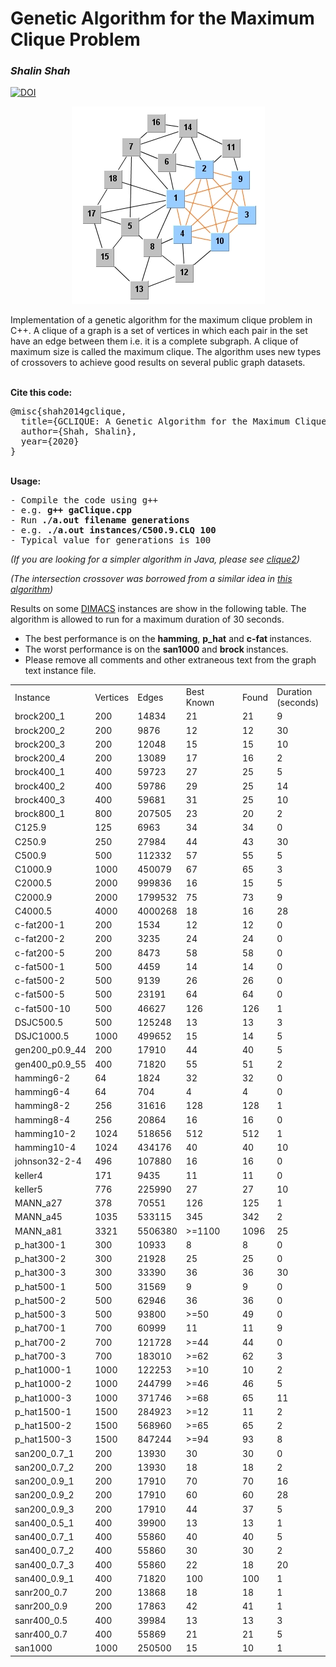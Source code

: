 <h1>Genetic Algorithm for the Maximum Clique Problem</h1>

<i><h3>Shalin Shah</h3></i>
<a href="https://zenodo.org/badge/latestdoi/134309139"><img src="https://zenodo.org/badge/134309139.svg" alt="DOI"></a>

<div align="center"><img src="clique.jpg" alg="Maximum Clique"/></div>

<P>Implementation of a genetic algorithm for the maximum clique problem in C++. A clique of a graph is a set of vertices in which each pair in the set have an edge between them i.e. it is a complete subgraph. A clique of maximum size is called the maximum clique. The algorithm uses new types of crossovers to achieve good results on several public graph datasets.</P>
<br>
<b>Cite this code:</b>
<pre>
@misc{shah2014gclique,
  title={GCLIQUE: A Genetic Algorithm for the Maximum Clique Problem in C++},
  author={Shah, Shalin},
  year={2020}
}
</pre><br>
<b>Usage:</b>
<pre>
- Compile the code using g++
- e.g. <b>g++ gaClique.cpp</b>
- Run <b>./a.out filename generations</b>
- e.g. <b>./a.out instances/C500.9.CLQ 100</b>
- Typical value for generations is 100
</pre>

<i>(If you are looking for a simpler algorithm in Java, please see <a href="https://github.com/shah314/clique2">clique2</a>)</i>

<i>(The intersection crossover was borrowed from a similar idea in <a href="http://www.dharwadker.org/clique/">this algorithm</a>)</i>

<P> Results on 
some <A href="http://iridia.ulb.ac.be/~fmascia/maximum_clique/DIMACS-benchmark">DIMACS</A> instances are 
show in the following table. The algorithm is allowed to run for a maximum duration of 30 seconds.&nbsp;</P>
<ul>
  <li> The best performance is on the <b>hamming</b>, <b>p_hat</b> and <b>c-fat </b>instances.</li>
  <li>The worst performance is on the <b>san1000</b> and <b>brock </b>instances.</li>
  <li>Please remove all comments and other extraneous text from the graph text instance file.</li>
</ul>

<TABLE>
  <TR>
    <TD   >Instance</B></TD>
    <TD   >Vertices</B></TD>
    <TD   >Edges</B></TD>
    <TD   >Best Known</B></TD>
    <TD   >Found</B></TD>
    <TD   
  >Duration<BR>(seconds)&nbsp;</B></TD></TR>
  <TR>
    <TD  >brock200_1</TD>
    <TD  >200</TD>
    <TD  >14834</TD>
    <TD  >21</TD>
    <TD  >21</TD>
    <TD  >9</TD></TR>
  <TR>
    <TD  >brock200_2</TD>
    <TD  >200</TD>
    <TD  >9876</TD>
    <TD  >12</TD>
    <TD  >12</TD>
    <TD  >30</TD></TR>
  <TR>
    <TD  >brock200_3</TD>
    <TD  >200</TD>
    <TD  >12048</TD>
    <TD  >15</TD>
    <TD  >15</TD>
    <TD  >10</TD></TR>
  <TR>
    <TD  >brock200_4</TD>
    <TD  >200</TD>
    <TD  >13089</TD>
    <TD  >17</TD>
    <TD  >16</TD>
    <TD  >2</TD></TR>
  <TR>
    <TD  >brock400_1</TD>
    <TD  >400</TD>
    <TD  >59723</TD>
    <TD  >27</TD>
    <TD  >25</TD>
    <TD  >5</TD></TR>
  <TR>
    <TD  >brock400_2</TD>
    <TD  >400</TD>
    <TD  >59786</TD>
    <TD  >29</TD>
    <TD  >25</TD>
    <TD  >14</TD></TR>
  <TR>
    <TD  >brock400_3</TD>
    <TD  >400</TD>
    <TD  >59681</TD>
    <TD  >31</TD>
    <TD  >25</TD>
    <TD  >10</TD></TR>
  <TR>
    <TD  >brock800_1</TD>
    <TD  >800</TD>
    <TD  >207505</TD>
    <TD  >23</TD>
    <TD  >20</TD>
    <TD  >2</TD></TR>
  <TR>
    <TD  >C125.9</TD>
    <TD  >125</TD>
    <TD  >6963</TD>
    <TD  >34</TD>
    <TD  >34</TD>
    <TD  >0</TD></TR>
  <TR>
    <TD  >C250.9</TD>
    <TD  >250</TD>
    <TD  >27984</TD>
    <TD  >44</TD>
    <TD  >43</TD>
    <TD  >30</TD></TR>
  <TR>
    <TD  >C500.9</TD>
    <TD  >500</TD>
    <TD  >112332</TD>
    <TD  >57</TD>
    <TD  >55</TD>
    <TD  >5</TD></TR>
  <TR>
    <TD  >C1000.9</TD>
    <TD  >1000</TD>
    <TD  >450079</TD>
    <TD  >67</TD>
    <TD  >65</TD>
    <TD  >3</TD></TR>
  <TR>
    <TD  >C2000.5</TD>
    <TD  >2000</TD>
    <TD  >999836</TD>
    <TD  >16</TD>
    <TD  >15</TD>
    <TD  >5</TD></TR>
  <TR>
    <TD  >C2000.9</TD>
    <TD  >2000</TD>
    <TD  >1799532</TD>
    <TD  >75</TD>
    <TD  >73</TD>
    <TD  >9</TD></TR>
  <TR>
    <TD  >C4000.5</TD>
    <TD  >4000</TD>
    <TD  >4000268</TD>
    <TD  >18</TD>
    <TD  >16</TD>
    <TD  >28</TD></TR>
  <TR>
    <TD  >c-fat200-1</TD>
    <TD  >200</TD>
    <TD  >1534</TD>
    <TD  >12</TD>
    <TD  >12</TD>
    <TD  >0</TD></TR>
  <TR>
    <TD  >c-fat200-2</TD>
    <TD  >200</TD>
    <TD  >3235</TD>
    <TD  >24</TD>
    <TD  >24</TD>
    <TD  >0</TD></TR>
  <TR>
    <TD  >c-fat200-5</TD>
    <TD  >200</TD>
    <TD  >8473</TD>
    <TD  >58</TD>
    <TD  >58</TD>
    <TD  >0</TD></TR>
  <TR>
    <TD  >c-fat500-1</TD>
    <TD  >500</TD>
    <TD  >4459</TD>
    <TD  >14</TD>
    <TD  >14</TD>
    <TD  >0</TD></TR>
  <TR>
    <TD  >c-fat500-2</TD>
    <TD  >500</TD>
    <TD  >9139</TD>
    <TD  >26</TD>
    <TD  >26</TD>
    <TD  >0</TD></TR>
  <TR>
    <TD  >c-fat500-5</TD>
    <TD  >500</TD>
    <TD  >23191</TD>
    <TD  >64</TD>
    <TD  >64</TD>
    <TD  >0</TD></TR>
  <TR>
    <TD  >c-fat500-10</TD>
    <TD  >500</TD>
    <TD  >46627</TD>
    <TD  >126</TD>
    <TD  >126</TD>
    <TD  >1</TD></TR>
  <TR>
    <TD  >DSJC500.5</TD>
    <TD  >500</TD>
    <TD  >125248</TD>
    <TD  >13</TD>
    <TD  >13</TD>
    <TD  >3</TD></TR>
  <TR>
    <TD  >DSJC1000.5</TD>
    <TD  >1000</TD>
    <TD  >499652</TD>
    <TD  >15</TD>
    <TD  >14</TD>
    <TD  >5</TD></TR>
  <TR>
    <TD  >gen200_p0.9_44</TD>
    <TD  >200</TD>
    <TD  >17910</TD>
    <TD  >44</TD>
    <TD  >40</TD>
    <TD  >5</TD></TR>
  <TR>
    <TD  >gen400_p0.9_55</TD>
    <TD  >400</TD>
    <TD  >71820</TD>
    <TD  >55</TD>
    <TD  >51</TD>
    <TD  >2</TD></TR>
  <TR>
    <TD  >hamming6-2</TD>
    <TD  >64</TD>
    <TD  >1824</TD>
    <TD  >32</TD>
    <TD  >32</TD>
    <TD  >0</TD></TR>
  <TR>
    <TD  >hamming6-4</TD>
    <TD  >64</TD>
    <TD  >704</TD>
    <TD  >4</TD>
    <TD  >4</TD>
    <TD  >0</TD></TR>
  <TR>
    <TD  >hamming8-2</TD>
    <TD  >256</TD>
    <TD  >31616</TD>
    <TD  >128</TD>
    <TD  >128</TD>
    <TD  >1</TD></TR>
  <TR>
    <TD  >hamming8-4</TD>
    <TD  >256</TD>
    <TD  >20864</TD>
    <TD  >16</TD>
    <TD  >16</TD>
    <TD  >0</TD></TR>
  <TR>
    <TD  >hamming10-2</TD>
    <TD  >1024</TD>
    <TD  >518656</TD>
    <TD  >512</TD>
    <TD  >512</TD>
    <TD  >1</TD></TR>
  <TR>
    <TD  >hamming10-4</TD>
    <TD  >1024</TD>
    <TD  >434176</TD>
    <TD  >40</TD>
    <TD  >40</TD>
    <TD  >10</TD></TR>
  <TR>
    <TD  >johnson32-2-4</TD>
    <TD  >496</TD>
    <TD  >107880</TD>
    <TD  >16</TD>
    <TD  >16</TD>
    <TD  >0</TD></TR>
  <TR>
    <TD  >keller4</TD>
    <TD  >171</TD>
    <TD  >9435</TD>
    <TD  >11</TD>
    <TD  >11</TD>
    <TD  >0</TD></TR>
  <TR>
    <TD  >keller5</TD>
    <TD  >776</TD>
    <TD  >225990</TD>
    <TD  >27</TD>
    <TD  >27</TD>
    <TD  >10</TD></TR>
  <TR>
    <TD  >MANN_a27</TD>
    <TD  >378</TD>
    <TD  >70551</TD>
    <TD  >126</TD>
    <TD  >125</TD>
    <TD  >1</TD></TR>
  <TR>
    <TD  >MANN_a45</TD>
    <TD  >1035</TD>
    <TD  >533115</TD>
    <TD  >345</TD>
    <TD  >342</TD>
    <TD  >2</TD></TR>
  <TR>
    <TD  >MANN_a81</TD>
    <TD  >3321</TD>
    <TD  >5506380</TD>
    <TD  >&gt;=1100</TD>
    <TD  >1096</TD>
    <TD  >25</TD></TR>
  <TR>
    <TD  >p_hat300-1</TD>
    <TD  >300</TD>
    <TD  >10933</TD>
    <TD  >8</TD>
    <TD  >8</TD>
    <TD  >0</TD></TR>
  <TR>
    <TD  >p_hat300-2</TD>
    <TD  >300</TD>
    <TD  >21928</TD>
    <TD  >25</TD>
    <TD  >25</TD>
    <TD  >0</TD></TR>
  <TR>
    <TD  >p_hat300-3</TD>
    <TD  >300</TD>
    <TD  >33390</TD>
    <TD  >36</TD>
    <TD  >36</TD>
    <TD  >30</TD></TR>
  <TR>
    <TD  >p_hat500-1</TD>
    <TD  >500</TD>
    <TD  >31569</TD>
    <TD  >9</TD>
    <TD  >9</TD>
    <TD  >0</TD></TR>
  <TR>
    <TD  >p_hat500-2</TD>
    <TD  >500</TD>
    <TD  >62946</TD>
    <TD  >36</TD>
    <TD  >36</TD>
    <TD  >0</TD></TR>
  <TR>
    <TD  >p_hat500-3</TD>
    <TD  >500</TD>
    <TD  >93800</TD>
    <TD  >&gt;=50</TD>
    <TD  >49</TD>
    <TD  >0</TD></TR>
  <TR>
    <TD  >p_hat700-1</TD>
    <TD  >700</TD>
    <TD  >60999</TD>
    <TD  >11</TD>
    <TD  >11</TD>
    <TD  >9</TD></TR>
  <TR>
    <TD  >p_hat700-2</TD>
    <TD  >700</TD>
    <TD  >121728</TD>
    <TD  >&gt;=44</TD>
    <TD  >44</TD>
    <TD  >0</TD></TR>
  <TR>
    <TD  >p_hat700-3</TD>
    <TD  >700</TD>
    <TD  >183010</TD>
    <TD  >&gt;=62</TD>
    <TD  >62</TD>
    <TD  >3</TD></TR>
  <TR>
    <TD  >p_hat1000-1</TD>
    <TD  >1000</TD>
    <TD  >122253</TD>
    <TD  >&gt;=10</TD>
    <TD  >10</TD>
    <TD  >2</TD></TR>
  <TR>
    <TD  >p_hat1000-2</TD>
    <TD  >1000</TD>
    <TD  >244799</TD>
    <TD  >&gt;=46</TD>
    <TD  >46</TD>
    <TD  >5</TD></TR>
  <TR>
    <TD  >p_hat1000-3</TD>
    <TD  >1000</TD>
    <TD  >371746</TD>
    <TD  >&gt;=68</TD>
    <TD  >65</TD>
    <TD  >11</TD></TR>
  <TR>
    <TD  >p_hat1500-1</TD>
    <TD  >1500</TD>
    <TD  >284923</TD>
    <TD  >&gt;=12</TD>
    <TD  >11</TD>
    <TD  >2</TD></TR>
  <TR>
    <TD  >p_hat1500-2</TD>
    <TD  >1500</TD>
    <TD  >568960</TD>
    <TD  >&gt;=65</TD>
    <TD  >65</TD>
    <TD  >2</TD></TR>
  <TR>
    <TD  >p_hat1500-3</TD>
    <TD  >1500</TD>
    <TD  >847244</TD>
    <TD  >&gt;=94</TD>
    <TD  >93</TD>
    <TD  >8</TD></TR>
  <TR>
    <TD  >san200_0.7_1</TD>
    <TD  >200</TD>
    <TD  >13930</TD>
    <TD  >30</TD>
    <TD  >30</TD>
    <TD  >0</TD></TR>
  <TR>
    <TD  >san200_0.7_2</TD>
    <TD  >200</TD>
    <TD  >13930</TD>
    <TD  >18</TD>
    <TD  >18</TD>
    <TD  >2</TD></TR>
  <TR>
    <TD  >san200_0.9_1</TD>
    <TD  >200</TD>
    <TD  >17910</TD>
    <TD  >70</TD>
    <TD  >70</TD>
    <TD  >16</TD></TR>
  <TR>
    <TD  >san200_0.9_2</TD>
    <TD  >200</TD>
    <TD  >17910</TD>
    <TD  >60</TD>
    <TD  >60</TD>
    <TD  >28</TD></TR>
  <TR>
    <TD  >san200_0.9_3</TD>
    <TD  >200</TD>
    <TD  >17910</TD>
    <TD  >44</TD>
    <TD  >37</TD>
    <TD  >5</TD></TR>
  <TR>
    <TD  >san400_0.5_1</TD>
    <TD  >400</TD>
    <TD  >39900</TD>
    <TD  >13</TD>
    <TD  >13</TD>
    <TD  >1</TD></TR>
  <TR>
    <TD  >san400_0.7_1</TD>
    <TD  >400</TD>
    <TD  >55860</TD>
    <TD  >40</TD>
    <TD  >40</TD>
    <TD  >5</TD></TR>
  <TR>
    <TD  >san400_0.7_2</TD>
    <TD  >400</TD>
    <TD  >55860</TD>
    <TD  >30</TD>
    <TD  >30</TD>
    <TD  >2</TD></TR>
  <TR>
    <TD  >san400_0.7_3</TD>
    <TD  >400</TD>
    <TD  >55860</TD>
    <TD  >22</TD>
    <TD  >18</TD>
    <TD  >20</TD></TR>
  <TR>
    <TD  >san400_0.9_1</TD>
    <TD  >400</TD>
    <TD  >71820</TD>
    <TD  >100</TD>
    <TD  >100</TD>
    <TD  >1</TD></TR>
  <TR>
    <TD  >sanr200_0.7</TD>
    <TD  >200</TD>
    <TD  >13868</TD>
    <TD  >18</TD>
    <TD  >18</TD>
    <TD  >1</TD></TR>
  <TR>
    <TD  >sanr200_0.9</TD>
    <TD  >200</TD>
    <TD  >17863</TD>
    <TD  >42</TD>
    <TD  >41</TD>
    <TD  >1</TD></TR>
  <TR>
    <TD  >sanr400_0.5</TD>
    <TD  >400</TD>
    <TD  >39984</TD>
    <TD  >13</TD>
    <TD  >13</TD>
    <TD  >3</TD></TR>
  <TR>
    <TD  >sanr400_0.7</TD>
    <TD  >400</TD>
    <TD  >55869</TD>
    <TD  >21</TD>
    <TD  >21</TD>
    <TD  >5</TD></TR>
  <TR>
    <TD  >san1000</TD>
    <TD  >1000</TD>
    <TD  >250500</TD>
    <TD  >15</TD>
    <TD  >10</TD>
    <TD  >1</TD></TR></TABLE>

